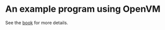 # An example program using OpenVM

See the [book](https://book.openvm.dev/writing-apps/write-program.html) for more details.